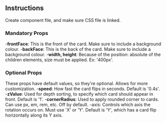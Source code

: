 
## Instructions

Create component file, and make sure CSS file is linked. 

### Mandatory Props
-**frontFace**: This is the front of the card. Make sure to include a background colour.
-**backFace**: This is the back of the card. Make sure to include a background colour.
-**width, height**: Because of the position: absolute of the children elements, size must be applied. Ex: '400px'.

### Optional Props
These props have default values, so they're optional. Allows for more customization.
-**speed**: How fast the card flips in seconds. Default is '0.4s'.
-**zValue**: Used for depth sorting, to specify which card should appear in front. Default is '1'.
-**cornerRadius**: Used to apply rounded corner to cards. Can use px, em, rem, etc. Off by default.
-axis: Controls which axis the rotation occurs on. Must use 'X' or 'Y'. Default is 'Y', which has a card flip horizontally along its Y axis.